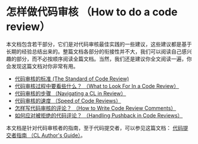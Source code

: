 # 怎样做代码审核 （How to do a code review）

本文档包含若干部分，它们是对代码审核最佳实践的一些建议，这些建议都是基于长期的经验总结出来的。整篇文档各部分的衔接性并不大，我们可以阅读自己感兴趣的部分，而不必按顺序阅读全篇文档。当然，我们还是建议你全文阅读一遍，你会发现这篇文档对你非常有用。

-   [代码审核的标准 (The Standard of Code Review)](standard.md)
-   [代码审核过程中要看些什么？ （What to Look For In a Code Review）](looking-for.md)
-   [代码审核的步骤 （Navigating a CL in Review）](navigate.md)
-   [代码审核的速度 （Speed of Code Reviews）](speed.md)
-   [怎样写代码审核的评论？ （How to Write Code Review Comments）](comments.md)
-   [如何应对被拒绝的代码评论？ （Handling Pushback in Code Reviews）](pushback.md)

本文档是针对代码审核者的指南，至于代码提交者，可以参见这篇文档： [代码提交者指南 （CL Author's Guide）](../developer/)。
